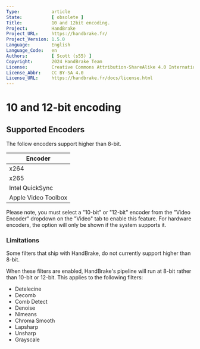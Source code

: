 ```yaml
---
Type:            article
State:           [ obsolete ]
Title:           10 and 12bit encoding.
Project:         HandBrake
Project_URL:     https://handbrake.fr/
Project_Version: 1.5.0
Language:        English
Language_Code:   en
Authors:         [ Scott (s55) ]
Copyright:       2024 HandBrake Team
License:         Creative Commons Attribution-ShareAlike 4.0 International
License_Abbr:    CC BY-SA 4.0
License_URL:     https://handbrake.fr/docs/license.html
---
```


10 and 12-bit encoding 
===================

## Supported Encoders

The follow encoders support higher than 8-bit.

| Encoder             |
|---------------------|
| x264                |
| x265                |
| Intel QuickSync     |
| Apple Video Toolbox |

Please note, you must select a "10-bit" or "12-bit" encoder from the "Video Encoder" dropdown on the "Video" tab to enable this feature.
For hardware encoders, the option will only be shown if the system supports it. 

### Limitations

Some filters that ship with HandBrake, do not currently support higher than 8-bit.

When these filters are enabled, HandBrake's pipeline will run at 8-bit rather than 10-bit or 12-bit.
This applies to the following filters:

- Detelecine
- Decomb
- Comb Detect
- Denoise
- Nlmeans
- Chroma Smooth
- Lapsharp
- Unsharp
- Grayscale 
